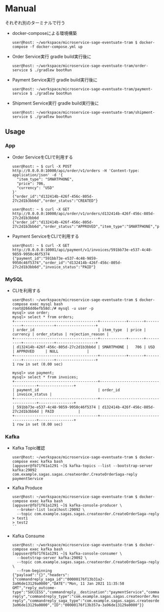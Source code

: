 # Manual
それぞれ別のターミナルで行う
- docker-composeによる環境構築
    ```ShellSession
    user@host: ~/workspace/microservice-sage-eventuate-tram $ docker-compose -f docker-compose.yml up
    ```
- Order Service実行
    gradle build実行後に
    ```ShellSession
    user@host: ~/workspace/microservice-sage-eventuate-tram/order-service $ ./gradlew bootRun
    ```
- Payment Service実行
  gradle build実行後に
    ```ShellSession
    user@host: ~/workspace/microservice-sage-eventuate-tram/payment-service $ ./gradlew bootRun
    ```
- Shipment Service実行
  gradle build実行後に
    ```ShellSession
    user@host: ~/workspace/microservice-sage-eventuate-tram/shipment-service $ ./gradlew bootRun
    ```

## Usage
### App
- Order ServiceをCLIで利用する
    ```ShellSession
    user@host: ~ $ curl -X POST http://0.0.0.0:10000/api/order/v1/orders -H 'Content-type: application/json' -d '{
      "item_type": "SMARTPHONE",
      "price": 706,
      "currency": "USD"
    }'
    {"order_id":"d132414b-426f-456c-805d-27c2d1b3bb6d","order_status":"CREATED"}

    user@host: ~ $ curl -X GET http://0.0.0.0:10000/api/order/v1/orders/d132414b-426f-456c-805d-27c2d1b3bb6d
    {"order_id":"d132414b-426f-456c-805d-27c2d1b3bb6d","order_status":"APPROVED","item_type":"SMARTPHONE","price":706,"currency":"USD"}
    ```
- Payment ServiceをCLIで利用する
    ```ShellSession
    user@host: ~ $ curl -X GET http://0.0.0.0:10001/api/payment/v1/invoices/591bb73e-e537-4c48-9859-9950c46f5374
    {"payment_id":"591bb73e-e537-4c48-9859-9950c46f5374","order_id":"d132414b-426f-456c-805d-27c2d1b3bb6d","invoice_status":"PAID"}
    ```

### MySQL
- CLIを利用する
    ```ShellSession
    user@host: ~/workspace/microservice-sage-eventuate-tram $ docker-compose exec mysql bash
    root@266dd6efb58d:/# mysql -u user -p
    mysql> use order;
    mysql> select * from orders;
    +--------------------------------------+------------+-------+----------+--------------+------------------+
    | order_id                             | item_type  | price | currency | order_status | rejection_reason |
    +--------------------------------------+------------+-------+----------+--------------+------------------+
    | d132414b-426f-456c-805d-27c2d1b3bb6d | SMARTPHONE |   706 | USD      | APPROVED     | NULL             |
    +--------------------------------------+------------+-------+----------+--------------+------------------+
    1 row in set (0.00 sec)

    mysql> use payment;
    mysql> select * from invoices;
    +--------------------------------------+--------------------------------------+----------------+
    | payment_id                           | order_id                             | invoice_status |
    +--------------------------------------+--------------------------------------+----------------+
    | 591bb73e-e537-4c48-9859-9950c46f5374 | d132414b-426f-456c-805d-27c2d1b3bb6d | PAID           |
    +--------------------------------------+--------------------------------------+----------------+
    1 row in set (0.00 sec)
    ```

### Kafka
- Kafka Topic確認
    ```ShellSession
    user@host: ~/workspace/microservice-sage-eventuate-tram $ docker-compose exec kafka bash
    [appuser@fb71f61a1291 ~]$ kafka-topics --list --bootstrap-server kafka:29092
    com.example.sagas.sagas.createorder.CreateOrderSaga-reply
    paymentService
    ```
- Kafka Produce
    ```ShellSession
    user@host: ~/workspace/microservice-sage-eventuate-tram $ docker-compose exec kafka bash
    [appuser@fb71f61a1291 ~]$ kafka-console-producer \
      --broker-list localhost:29092 \
      --topic com.example.sagas.sagas.createorder.CreateOrderSaga-reply
    > test1
    > test2
    ``
- Kafka Consume
    ```ShellSession
    user@host: ~/workspace/microservice-sage-eventuate-tram $ docker-compose exec kafka bash
    [appuser@fb71f61a1291 ~]$ kafka-console-consumer \
      --bootstrap-server kafka:29092 \
      --topic com.example.sagas.sagas.createorder.CreateOrderSaga-reply \
      --from-beginning
    {"payload":"{}","headers":{"commandreply_saga_id":"00000176f13b31a2-3a96de13129a0000","DATE":"Mon, 11 Jan 2021 11:35:58 GMT","reply_outcome-type":"SUCCESS","commandreply__destination":"paymentService","commandreply_reply_to":"com.example.sagas.sagas.createorder.CreateOrderSaga-reply","commandreply_type":"com.example.sagas.sagas.createorder.ReserveInvoiceCommand","DESTINATION":"com.example.sagas.sagas.createorder.CreateOrderSaga-reply","commandreply_saga_type":"com.example.sagas.sagas.createorder.CreateOrderSaga","reply_type":"com.example.sagas.sagas.createorder.InvoiceReserved","reply_to_message_id":"00000176f13b324a-3a96de13129a0000","ID":"00000176f13b357a-3a96de13129a0000"}}
    ```
